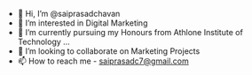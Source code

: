 - 👋 Hi, I’m @saiprasadchavan
- 👀 I’m interested in Digital Marketing
- 🌱 I’m currently pursuing my Honours from Athlone Institute of Technology ...
- 💞️ I’m looking to collaborate on Marketing Projects
- 📫 How to reach me - saiprasadc7@gmail.com

<!---
saiprasadchavan/saiprasadchavan is a ✨ special ✨ repository because its `README.md` (this file) appears on your GitHub profile.
You can click the Preview link to take a look at your changes.
--->
